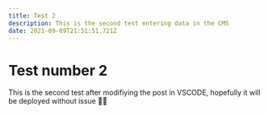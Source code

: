```yaml
---
title: Test 2
description: This is the second test entering data in the CMS
date: 2021-09-09T21:51:51.721Z
---
```


# Test number 2

This is the second test after modifiying the post in VSCODE, hopefully it will be deployed without issue 🤞🏼
